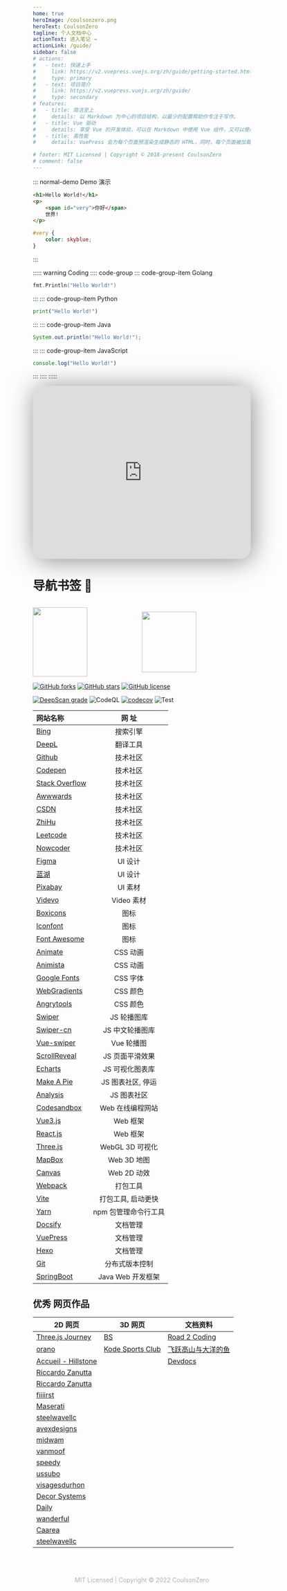 ```yaml
---
home: true
heroImage: /coulsonzero.png
heroText: CoulsonZero
tagline: 个人文档中心
actionText: 进入笔记 →
actionLink: /guide/
sidebar: false
# actions:
#   - text: 快速上手
#     link: https://v2.vuepress.vuejs.org/zh/guide/getting-started.html
#     type: primary
#   - text: 项目简介
#     link: https://v2.vuepress.vuejs.org/zh/guide/
#     type: secondary
# features:
#   - title: 简洁至上
#     details: 以 Markdown 为中心的项目结构，以最少的配置帮助你专注于写作。
#   - title: Vue 驱动
#     details: 享受 Vue 的开发体验，可以在 Markdown 中使用 Vue 组件，又可以使用 Vue 来开发自定义主题。
#   - title: 高性能
#     details: VuePress 会为每个页面预渲染生成静态的 HTML，同时，每个页面被加载的时候，将作为 SPA 运行。

# footer: MIT Licensed | Copyright © 2018-present CoulsonZero
# comment: false
---
```


<!-- <MyTemplate></MyTemplate> -->


<FooBar></FooBar>


::: normal-demo Demo 演示

```html
<h1>Hello World!</h1>
<p>
	<span id="very">你好</span>
	世界!
</p>
```

```css
#very {
	color: skyblue;
}
```

:::

::::: warning Coding
:::: code-group
::: code-group-item Golang

```go
fmt.Println("Hello World!")
```

:::
::: code-group-item Python

```python
print("Hello World!")
```

:::
::: code-group-item Java
```java
System.out.println("Hello World!");
```
:::
::: code-group-item JavaScript
```javascript
console.log("Hello World!")
```
:::
::::
:::::




<iframe src="https://stackblitz.com/edit/react-ts-eyrm98?ctl=1&embed=1&file=index.tsx&hideNavigation=1&theme=dark" width="100%" height="400px" frameborder="0" style="border-radius:26px; box-shadow: 4px 4px 56px rgba(32,32,32,.5);"></iframe>

# 导航书签 🎉


![]()

<div style="display: flex; justify-content: center; align-items: center;" >
<img align="" height="160px" width="50%" src="https://github-readme-stats.vercel.app/api?username=coulsonzero&hide_title=true&hide_border=true&show_icons=true&include_all_commits=true&line_height=21&bg_color=0,2CD8D5,C5C1FF,FFBAC3&theme=graywhite&locale=cn" />

<img align="" height="140px" width="50%" src="https://github-readme-stats.vercel.app/api/top-langs/?username=coulsonzero&hide_title=true&hide_border=true&layout=compact&bg_color=0,D7FFFE,FFFEFF,e3eeff&theme=graywhite&locale=cn" />
</div>


[![GitHub forks](https://img.shields.io/github/forks/coulsonzero/docs)](https://github.com/coulsonzero/docs/network)
[![GitHub stars](https://img.shields.io/github/stars/coulsonzero/docs)](https://github.com/coulsonzero/docs/stargazers)
[![GitHub license](https://img.shields.io/github/license/coulsonzero/docs)](https://github.com/coulsonzero/docs/blob/master/LICENSE)

[![DeepScan grade](https://deepscan.io/api/teams/9792/projects/17760/branches/417299/badge/grade.svg)](https://deepscan.io/dashboard#view=project&tid=9792&pid=17760&bid=417299)
![CodeQL](https://github.com/miniapp-tool/mptool/actions/workflows/codeql-analysis.yml/badge.svg)
[![codecov](https://codecov.io/gh/miniapp-tool/mptool/branch/main/graph/badge.svg?token=TNYMbGlxQ9)](https://codecov.io/gh/miniapp-tool/mptool)
![Test](https://github.com/miniapp-tool/mptool/actions/workflows/test.yml/badge.svg)

| 网站名称         |        网 址         |
| :--------------- | :------------------: |
| [Bing]           |       搜索引擎       |
| [DeepL]          |       翻译工具       |
| [Github]         |       技术社区       |
| [Codepen]        |       技术社区       |
| [Stack Overflow] |       技术社区       |
| [Awwwards]       |       技术社区       |
| [CSDN]           |       技术社区       |
| [ZhiHu]          |       技术社区       |
| [Leetcode]       |       技术社区       |
| [Nowcoder]       |       技术社区       |
| [Figma]          |       UI 设计        |
| [蓝湖]           |       UI 设计        |
| [Pixabay]        |       UI 素材        |
| [Videvo]         |      Video 素材      |
| [Boxicons]       |         图标         |
| [Iconfont]       |         图标         |
| [Font Awesome]   |         图标         |
| [Animate]        |       CSS 动画       |
| [Animista]       |       CSS 动画       |
| [Google Fonts]   |       CSS 字体       |
| [WebGradients]   |       CSS 颜色       |
| [Angrytools]     |       CSS 颜色       |
| [Swiper]         |     JS 轮播图库      |
| [Swiper-cn]      |   JS 中文轮播图库    |
| [Vue-swiper]     |      Vue 轮播图      |
| [ScrollReveal]   |   JS 页面平滑效果    |
| [Echarts]        |   JS 可视化图表库    |
| [Make A Pie]     |  JS 图表社区, 停运   |
| [Analysis]       |     JS 图表社区      |
| [Codesandbox]    |   Web 在线编程网站   |
| [Vue3.js]        |       Web 框架       |
| [React.js]       |       Web 框架       |
| [Three.js]       |   WebGL 3D 可视化    |
| [MapBox]         |     Web 3D 地图      |
| [Canvas]         |     Web 2D 动效      |
| [Webpack]        |       打包工具       |
| [Vite]           |  打包工具, 启动更快  |
| [Yarn]           | npm 包管理命令行工具 |
| [Docsify]        |       文档管理       |
| [VuePress]       |       文档管理       |
| [Hexo]           |       文档管理       |
| [Git]            |    分布式版本控制    |
| [SpringBoot]     |  Java Web 开发框架   |

## 优秀 网页作品

| 2D 网页                                                     | 3D 网页            | 文档资料                                         |
| ----------------------------------------------------------- | ------------------ | ------------------------------------------------ |
| [Three.js Journey]                                          | [BS]               | [Road 2 Coding]                                  |
| [orano]                                                     | [Kode Sports Club] | [飞跃高山与大洋的鱼](https://docs.shanyuhai.top) |
| [Accueil - Hillstone]                                       |                    | [Devdocs](https://devdocs.io)                    |
| [Riccardo Zanutta](http://riccardozanutta.com)              |
| [Riccardo Zanutta](http://riccardozanutta.com/la-francesca) |
| [fiiiirst]                                                  |
| [Maserati]                                                  |
| [steelwavellc]                                              |
| [avexdesigns]                                               |
| [midwam](https://midwam.com/en)                             |
| [vanmoof](https://live.vanmoof.com)                         |
| [speedy](https://speedy.io)                                 |
| [ussubo](https://utsubo.co)                                 |
| [visagesdurhon](https://www.visagesdurhone.com)             |
| [Decor Systems](https://decorsystems.com.au)                |
| [Daily](https://daily.dev)                                  |
| [wanderful](https://wanderful.index.studio/en/live/)        |
| [Caarea](https://www.caarea.com/en/)                        |
| [steelwavellc]                                              |


<div style="text-align:center; color: rgba(0,0,0,.3); padding: 50px 0 30px 0; html.dark {color: rgb(201 201 170 / 32%)}">MIT Licensed | Copyright © 2022 CoulsonZero</div>

<!-- Links -->

[bing]: https://cn.bing.com
[github]: https://github.com
[codepen]: https://codepen.io/trending
[csdn]: https://www.csdn.net
[stack overflow]: https://stackoverflow.com
[zhihu]: https://www.zhihu.com/
[swiper]: https://swiperjs.com
[scrollreveal]: https://scrollrevealjs.org
[echarts]: https://echarts.apache.org
[make a pie]: https://www.makeapie.com
[mapbox]: https://www.mapbox.com
[boxicons]: https://boxicons.com
[iconfont]: https://www.iconfont.cn
[animate]: https://animate.style
[animista]: https://animista.net
[font awesome]: https://fontawesome.com
[webgradients]: https://webgradients.com
[docsify]: https://docsify.js.org
[vuepress]: https://v2.vuepress.vuejs.org/zh/
[figma]: https://www.figma.com
[deepl]: https://www.deepl.com/en/translator
[webpack]: https://webpack.js.org
[vite]: https://www.vitejs.net
[蓝湖]: https://lanhuapp.com
[three.js]: https://threejs.org
[vue3.js]: https://v3.cn.vuejs.org
[react.js]: https://reactjs.org
[leetcode]: https://leetcode-cn.com
[nowcoder]: https://www.nowcoder.com
[awwwards]: https://www.awwwards.com
[animate]: https://animate.style/
[animista]: https://animista.net
[google fonts]: http://googlefonts.cn/english
[swiper-cn]: https://github.surmon.me/vue-awesome-swiper/
[git]: https://git-scm.com
[docsearch]: https://docsearch.algolia.com
[yarn]: https://yarnpkg.com
[analysis]: http://analysis.datains.cn/finance-admin/#/chartLib/all
[codesandbox]: https://codesandbox.io
[canvas]: https://developer.mozilla.org/zh-CN/docs/Web/API/Canvas_API/Tutorial
[accueil - hillstone]: https://www.groupehillstone.com
[three.js journey]: https://threejs-journey.com
[bs]: https://bruno-simon.com
[road 2 coding]: https://www.r2coding.com/#/
[angrytools]: https://angrytools.com
[kode sports club]: https://kodeclubs.com
[maserati]: https://houseof.maserati.com
[fiiiirst]: https://fiiiirst.com
[steelwavellc]: https://www.steelwavellc.com
[avexdesigns]: https://avexdesigns.com/
[orano]: https://www.orano.group/experience/innovation/en
[springboot]: https://spring.io/projects/spring-boot#learn
[vue-swiper]: https://github.surmon.me/vue-awesome-swiperF
[pixabay]: https://pixabay.com
[videvo]: https://www.videvo.net
[hexo]: https://hexo.fluid-dev.com/docs/
